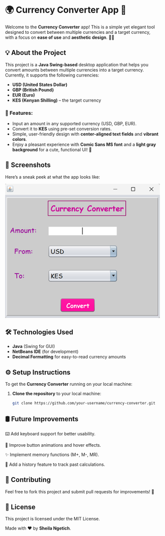 # 🌍 Currency Converter App 💸

Welcome to the **Currency Converter** app! This is a simple yet elegant tool designed to convert between multiple currencies and a target currency, with a focus on **ease of use** and **aesthetic design**. 🎨✨

## 💡 About the Project

This project is a **Java Swing-based** desktop application that helps you convert amounts between multiple currencies into a target currency. Currently, it supports the following currencies:

- **USD (United States Dollar)**
- **GBP (British Pound)**
- **EUR (Euro)**
- **KES (Kenyan Shilling)** – the target currency

### 🚀 Features:
- Input an amount in any supported currency (USD, GBP, EUR).
- Convert it to **KES** using pre-set conversion rates.
- Simple, user-friendly design with **center-aligned text fields** and **vibrant colors**.
- Enjoy a pleasant experience with **Comic Sans MS font** and a **light gray background** for a cute, functional UI! 💖

## 📸 Screenshots

Here’s a sneak peek at what the app looks like:

![Currency Converter Screenshot](CurrencyConverter.png)  


## 🛠️ Technologies Used

- **Java** (Swing for GUI)
- **NetBeans IDE** (for development)
- **Decimal Formatting** for easy-to-read currency amounts

## ⚙️ Setup Instructions

To get the **Currency Converter** running on your local machine:

1. **Clone the repository** to your local machine:
   ```bash
   git clone https://github.com/your-username/currency-converter.git

 ##  🛢️ Future Improvements
⌨️ Add keyboard support for better usability.

🎨 Improve button animations and hover effects.

✨ Implement memory functions (M+, M-, MR).

🔄 Add a history feature to track past calculations.

## 💌 Contributing
Feel free to fork this project and submit pull requests for improvements! 🚀

## 📅 License
This project is licensed under the MIT License.

Made with ❤️ by **Sheila Ngetich**.
